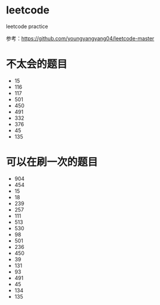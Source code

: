 # leetcode
leetcode practice

参考：https://github.com/youngyangyang04/leetcode-master

# 不太会的题目
- 15
- 116
- 117
- 501
- 450
- 491
- 332
- 376
- 45
- 135

# 可以在刷一次的题目
- 904
- 454
- 15
- 18
- 239
- 257
- 111
- 513
- 530
- 98
- 501
- 236
- 450
- 39
- 131
- 93
- 491
- 45
- 134
- 135